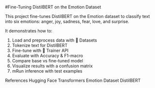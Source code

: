 
#Fine-Tuning DistilBERT on the Emotion Dataset

This project fine-tunes DistilBERT
 on the Emotion dataset
 to classify text into six emotions: anger, joy, sadness, fear, love, and surprise.

It demonstrates how to:  

1. Load and preprocess data with 🤗 Datasets
2. Tokenize text for DistilBERT
3. Fine-tune with 🤗 Trainer API
4. Evaluate with Accuracy & F1-macro
5. Compare base vs fine-tuned model
6. Visualize results with a confusion matrix
7. mRun inference with test examples


References
Hugging Face Transformers
Emotion Dataset
DistilBERT
